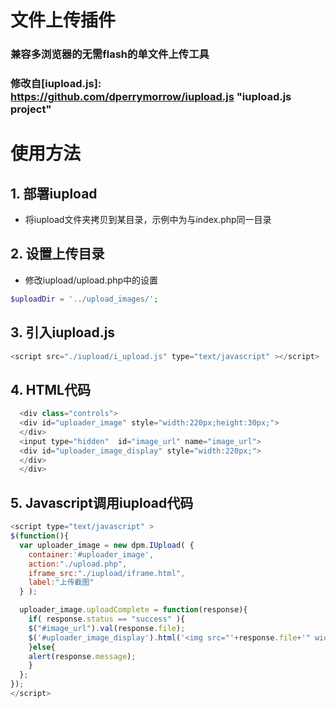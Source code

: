 # 文件上传插件
### 兼容多浏览器的无需flash的单文件上传工具
### 修改自[iupload.js]: https://github.com/dperrymorrow/iupload.js  "iupload.js project"

# 使用方法

## 1. 部署iupload
- 将iupload文件夹拷贝到某目录，示例中为与index.php同一目录

## 2. 设置上传目录
- 修改iupload/upload.php中的设置

````php 
$uploadDir = '../upload_images/';
````

## 3. 引入iupload.js

````php 
<script src="./iupload/i_upload.js" type="text/javascript" ></script>
````

## 4. HTML代码

````php 
  <div class="controls">
  <div id="uploader_image" style="width:220px;height:30px;">
  </div>
  <input type="hidden"  id="image_url" name="image_url">
  <div id="uploader_image_display" style="width:220px;">
  </div>
  </div>
````

## 5. Javascript调用iupload代码

````javascript 
<script type="text/javascript" >
$(function(){
  var uploader_image = new dpm.IUpload( {
    container:'#uploader_image',
    action:"./upload.php",
    iframe_src:"./iupload/iframe.html",
    label:"上传截图"
  } );  

  uploader_image.uploadComplete = function(response){
    if( response.status == "success" ){
    $("#image_url").val(response.file);
    $('#uploader_image_display').html('<img src="'+response.file+'" width="220px" />');
    }else{
    alert(response.message);
    }
  };
});
</script>
````
